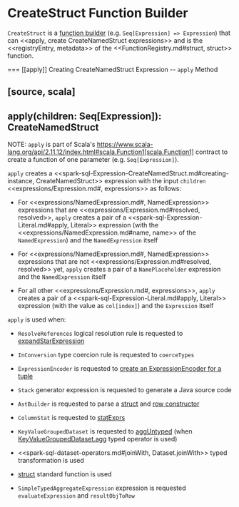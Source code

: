 # CreateStruct Function Builder

`CreateStruct` is a [function builder](../FunctionRegistry.md#expressions) (e.g. `Seq[Expression] => Expression`) that can <<apply, create CreateNamedStruct expressions>> and is the <<registryEntry, metadata>> of the <<FunctionRegistry.md#struct, struct>> function.

=== [[apply]] Creating CreateNamedStruct Expression -- `apply` Method

[source, scala]
----
apply(children: Seq[Expression]): CreateNamedStruct
----

NOTE: `apply` is part of Scala's https://www.scala-lang.org/api/2.11.12/index.html#scala.Function1[scala.Function1] contract to create a function of one parameter (e.g. `Seq[Expression]`).

`apply` creates a <<spark-sql-Expression-CreateNamedStruct.md#creating-instance, CreateNamedStruct>> expression with the input `children` <<expressions/Expression.md#, expressions>> as follows:

* For <<expressions/NamedExpression.md#, NamedExpression>> expressions that are <<expressions/Expression.md#resolved, resolved>>, `apply` creates a pair of a <<spark-sql-Expression-Literal.md#apply, Literal>> expression (with the <<expressions/NamedExpression.md#name, name>> of the `NamedExpression`) and the `NamedExpression` itself

* For <<expressions/NamedExpression.md#, NamedExpression>> expressions that are not <<expressions/Expression.md#resolved, resolved>> yet, `apply` creates a pair of a `NamePlaceholder` expression and the `NamedExpression` itself

* For all other <<expressions/Expression.md#, expressions>>, `apply` creates a pair of a <<spark-sql-Expression-Literal.md#apply, Literal>> expression (with the value as `col[index]`) and the `Expression` itself

`apply` is used when:

* `ResolveReferences` logical resolution rule is requested to [expandStarExpression](../logical-analysis-rules/ResolveReferences.md#expandStarExpression)

* `InConversion` type coercion rule is requested to `coerceTypes`

* `ExpressionEncoder` is requested to [create an ExpressionEncoder for a tuple](../ExpressionEncoder.md#tuple)

* `Stack` generator expression is requested to generate a Java source code

* `AstBuilder` is requested to parse a [struct](../sql/AstBuilder.md#visitStruct) and [row constructor](../sql/AstBuilder.md#visitRowConstructor)

* `ColumnStat` is requested to [statExprs](../cost-based-optimization/ColumnStat.md#statExprs)

* `KeyValueGroupedDataset` is requested to [aggUntyped](../KeyValueGroupedDataset.md#aggUntyped) (when [KeyValueGroupedDataset.agg](../KeyValueGroupedDataset.md#agg) typed operator is used)

* <<spark-sql-dataset-operators.md#joinWith, Dataset.joinWith>> typed transformation is used

* [struct](../functions/index.md#struct) standard function is used

* `SimpleTypedAggregateExpression` expression is requested `evaluateExpression` and `resultObjToRow`
